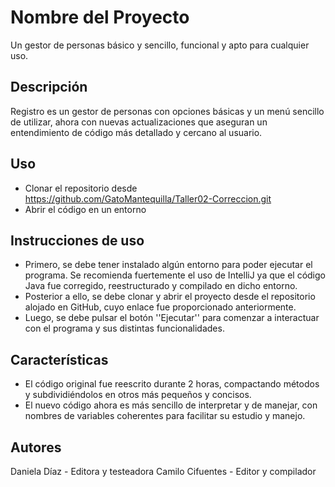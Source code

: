 # Nombre del Proyecto
Un gestor de personas básico y sencillo, funcional y apto para cualquier uso.

## Descripción
Registro es un gestor de personas con opciones básicas y un menú sencillo de utilizar, ahora con nuevas actualizaciones que aseguran un entendimiento de código más detallado y cercano al usuario.

## Uso

- Clonar el repositorio desde https://github.com/GatoMantequilla/Taller02-Correccion.git
- Abrir el código en un entorno

## Instrucciones de uso

- Primero, se debe tener instalado algún entorno para poder ejecutar el programa. Se
recomienda fuertemente el uso de IntelliJ ya que el código Java fue corregido, reestructurado
y compilado en dicho entorno.
- Posterior a ello, se debe clonar y abrir el proyecto desde el repositorio alojado en GitHub,
cuyo enlace fue proporcionado anteriormente.
- Luego, se debe pulsar el botón ''Ejecutar'' para comenzar a interactuar con el programa y sus distintas funcionalidades.


## Características

- El código original fue reescrito durante 2 horas, compactando métodos y subdividiéndolos
en otros más pequeños y concisos.
- El nuevo código ahora es más sencillo de interpretar y de manejar, con nombres de variables
coherentes para facilitar su estudio y manejo.



## Autores

Daniela Díaz - Editora y testeadora 
Camilo Cifuentes - Editor y compilador

